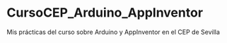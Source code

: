 # CursoCEP_Arduino_AppInventor
Mis prácticas del curso sobre Arduino y AppInventor en el CEP de Sevilla
